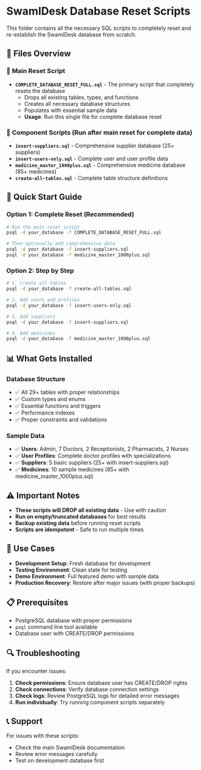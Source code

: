 # SwamIDesk Database Reset Scripts

This folder contains all the necessary SQL scripts to completely reset and re-establish the SwamIDesk database from scratch.

## 📁 **Files Overview**

### 🎯 **Main Reset Script**
- **`COMPLETE_DATABASE_RESET_FULL.sql`** - The primary script that completely resets the database
  - Drops all existing tables, types, and functions
  - Creates all necessary database structures
  - Populates with essential sample data
  - **Usage**: Run this single file for complete database reset

### 🔧 **Component Scripts** (Run after main reset for complete data)
- **`insert-suppliers.sql`** - Comprehensive supplier database (25+ suppliers)
- **`insert-users-only.sql`** - Complete user and user profile data  
- **`medicine_master_1000plus.sql`** - Comprehensive medicine database (85+ medicines)
- **`create-all-tables.sql`** - Complete table structure definitions

## 🚀 **Quick Start Guide**

### **Option 1: Complete Reset (Recommended)**
```bash
# Run the main reset script
psql -d your_database -f COMPLETE_DATABASE_RESET_FULL.sql

# Then optionally add comprehensive data
psql -d your_database -f insert-suppliers.sql
psql -d your_database -f medicine_master_1000plus.sql
```

### **Option 2: Step by Step**
```bash
# 1. Create all tables
psql -d your_database -f create-all-tables.sql

# 2. Add users and profiles
psql -d your_database -f insert-users-only.sql

# 3. Add suppliers
psql -d your_database -f insert-suppliers.sql

# 4. Add medicines
psql -d your_database -f medicine_master_1000plus.sql
```

## 📊 **What Gets Installed**

### **Database Structure**
- ✅ All 29+ tables with proper relationships
- ✅ Custom types and enums
- ✅ Essential functions and triggers
- ✅ Performance indexes
- ✅ Proper constraints and validations

### **Sample Data**
- ✅ **Users**: Admin, 7 Doctors, 2 Receptionists, 2 Pharmacists, 2 Nurses
- ✅ **User Profiles**: Complete doctor profiles with specializations
- ✅ **Suppliers**: 5 basic suppliers (25+ with insert-suppliers.sql)
- ✅ **Medicines**: 10 sample medicines (85+ with medicine_master_1000plus.sql)

## ⚠️ **Important Notes**

- **These scripts will DROP all existing data** - Use with caution
- **Run on empty/truncated databases** for best results  
- **Backup existing data** before running reset scripts
- **Scripts are idempotent** - Safe to run multiple times

## 🎯 **Use Cases**

- **Development Setup**: Fresh database for development
- **Testing Environment**: Clean state for testing
- **Demo Environment**: Full featured demo with sample data
- **Production Recovery**: Restore after major issues (with proper backups)

## 📋 **Prerequisites**

- PostgreSQL database with proper permissions
- `psql` command line tool available
- Database user with CREATE/DROP permissions

## 🔍 **Troubleshooting**

If you encounter issues:

1. **Check permissions**: Ensure database user has CREATE/DROP rights
2. **Check connections**: Verify database connection settings
3. **Check logs**: Review PostgreSQL logs for detailed error messages
4. **Run individually**: Try running component scripts separately

## 📞 **Support**

For issues with these scripts:
- Check the main SwamIDesk documentation
- Review error messages carefully
- Test on development database first
